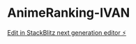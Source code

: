 # AnimeRanking-IVAN

[Edit in StackBlitz next generation editor ⚡️](https://stackblitz.com/~/github.com/BlameIvan/AnimeRanking-IVAN)